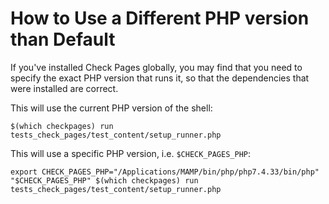 # How to Use a Different PHP version than Default

If you've installed Check Pages globally, you may find that you need to specify the exact PHP version that runs it, so that the dependencies that were installed are correct.

This will use the current PHP version of the shell:

```shell
$(which checkpages) run tests_check_pages/test_content/setup_runner.php
```

This will use a specific PHP version, i.e. `$CHECK_PAGES_PHP`:

```shell
export CHECK_PAGES_PHP="/Applications/MAMP/bin/php/php7.4.33/bin/php"
"$CHECK_PAGES_PHP" $(which checkpages) run tests_check_pages/test_content/setup_runner.php
```
